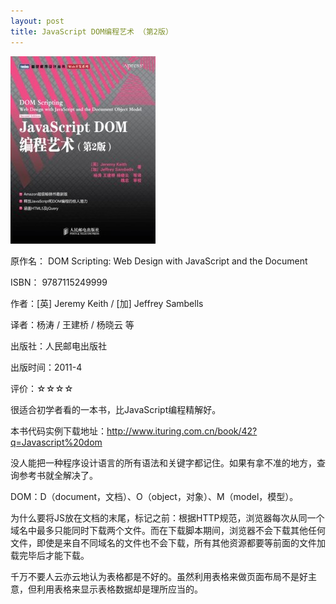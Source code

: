 ```yaml
---
layout: post
title: JavaScript DOM编程艺术 （第2版）
---
```

<img src="/images/2013/03/9787115249999-232x300.jpg" alt="9787115249999" width="232" height="300" class="cover" />

原作名： DOM Scripting: Web Design with JavaScript and the Document  

ISBN： 9787115249999

作者：[英] Jeremy Keith / [加] Jeffrey Sambells

译者：杨涛 / 王建桥 / 杨晓云 等

出版社：人民邮电出版社

出版时间：2011-4

评价：☆☆☆☆

很适合初学者看的一本书，比JavaScript编程精解好。

本书代码实例下载地址：<a href="http://www.ituring.com.cn/book/42?q=Javascript%20dom" target="_blank">http://www.ituring.com.cn/book/42?q=Javascript%20dom </a>

没人能把一种程序设计语言的所有语法和关键字都记住。如果有拿不准的地方，查询参考书就全解决了。

DOM：D（document，文档）、O（object，对象）、M（model，模型）。

为什么要将JS放在文档的末尾，标记之前：根据HTTP规范，浏览器每次从同一个域名中最多只能同时下载两个文件。而在下载脚本期间，浏览器不会下载其他任何文件，即使是来自不同域名的文件也不会下载，所有其他资源都要等前面的文件加载完毕后才能下载。

千万不要人云亦云地认为表格都是不好的。虽然利用表格来做页面布局不是好主意，但利用表格来显示表格数据却是理所应当的。
